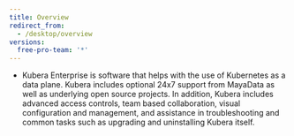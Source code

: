 ```yaml
---
title: Overview 
redirect_from:
  - /desktop/overview
versions:
  free-pro-team: '*'
---
```

* Kubera Enterprise is software that helps with the use of Kubernetes as a data plane. Kubera includes optional 24x7 support from MayaData as well as underlying open source projects. In addition, Kubera includes advanced access controls, team based collaboration, visual configuration and management, and assistance in troubleshooting and common tasks such as upgrading and uninstalling Kubera itself.
